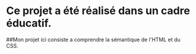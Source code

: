 # Ce projet a été réalisé dans un cadre éducatif.

##Mon projet ici consiste a comprendre la sémantique de l'HTML et du CSS.